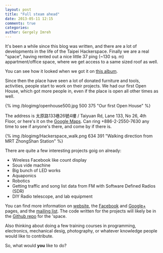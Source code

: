 ```yaml
---
layout: post
title: "Full steam ahead"
date: 2013-05-11 12:15
comments: true
categories: 
author: Gergely Imreh
---
```


It's been a while since this blog was written, and there are a lot of
developments in the life of the Taipei Hackerspace. Finally we are a
real "space", having rented out a nice little 37 ping (~130 sq. m)
appartment/office space, where we get access to a same sized roof
as well.

You can see how it looked when we got it on [this album][emptyspace].

Since then the place have seen a lot of donated furniture and tools,
activities, people start to work on their projects. We had our first
Open House, which got more people in, even if the place is open all
other times as well.

{% img /blogimg/openhouse500.jpg 500 375 "Our first Open House" %}

The address is 太原路133巷26號4樓 / Taiyuan Rd, Lane 133, No 26, 4th Floor,
or here's it on the [Google Maps][gmaps]. Can ring +886-2-2550-7630 any
time to see if anyone's there, and come by if there is.

{% img /blogimg/Hackerspace_walk.png 634 391 "Walking direction from MRT ZhongShan Station" %}

There are quite a few interesting projects goig on already:

* Wireless Facebook like count display
* Sous vide machine
* Big bunch of LED works
* Aquaponics
* Robotics
* Getting traffic and song list data from FM with Software Defined Radios (SDR)
* DIY Radio telescope, and lab equipment

You can find more information on [website][website], the [Facebook][fb]
and [Google+][gplus] pages, and the [mailing list][mail]. The code written
for the projects will likely be in the [Github repo][github] for the 'space.

Also thinking about doing a few training courses in programming, electronics,
mechanical desig, photography, or whatever knowledge people would like to contribute.

So, what would **you** like to do?

[emptyspace]: https://plus.google.com/photos/100085911445404984901/albums/5856272247456842737 "The rooms are still empty"
[website]: http://tpehack.no-ip.biz "(temporary) website"
[fb]: https://www.facebook.com/TaipeiHackerspace "Facebook page"
[gplus]: https://plus.google.com/100085911445404984901 "Google+ page"
[mail]: https://groups.google.com/forum/?fromgroups#!forum/taipeihackerspace "Mailing list"
[gmaps]: https://plus.google.com/100224637045566967774/about "Google Maps Link"
[github]: https://github.com/taipeihackerspace "Github organization"